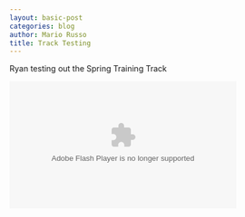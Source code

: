 ```yaml
---
layout: basic-post
categories: blog
author: Mario Russo
title: Track Testing
---
```

<p>Ryan testing out the Spring Training Track</p>
<object type="application/x-shockwave-flash" width="400" height="225" data="http://www.flickr.com/apps/video/stewart.swf?v=71377" classid="clsid:D27CDB6E-AE6D-11cf-96B8-444553540000"> <param name="flashvars" value="intl_lang=en-us&amp;photo_secret=3e9b57fcdf&amp;photo_id=5517138917" /><param name="movie" value="http://www.flickr.com/apps/video/stewart.swf?v=71377" /><param name="bgcolor" value="#000000" /><param name="allowFullScreen" value="true" /><embed type="application/x-shockwave-flash" src="http://www.flickr.com/apps/video/stewart.swf?v=71377" bgcolor="#000000" allowfullscreen="true" flashvars="intl_lang=en-us&amp;photo_secret=3e9b57fcdf&amp;photo_id=5517138917" height="225" width="400"></embed></object>
